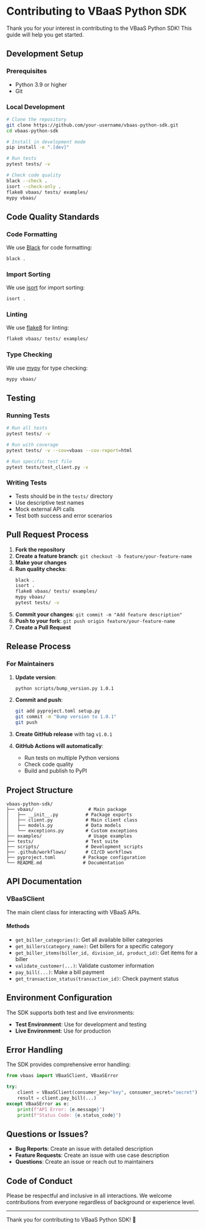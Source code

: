 # Contributing to VBaaS Python SDK

Thank you for your interest in contributing to the VBaaS Python SDK! This guide will help you get started.

## Development Setup

### Prerequisites
- Python 3.9 or higher
- Git

### Local Development
```bash
# Clone the repository
git clone https://github.com/your-username/vbaas-python-sdk.git
cd vbaas-python-sdk

# Install in development mode
pip install -e ".[dev]"

# Run tests
pytest tests/ -v

# Check code quality
black --check .
isort --check-only .
flake8 vbaas/ tests/ examples/
mypy vbaas/
```

## Code Quality Standards

### Code Formatting
We use [Black](https://black.readthedocs.io/) for code formatting:
```bash
black .
```

### Import Sorting
We use [isort](https://pycqa.github.io/isort/) for import sorting:
```bash
isort .
```

### Linting
We use [flake8](https://flake8.pycqa.org/) for linting:
```bash
flake8 vbaas/ tests/ examples/
```

### Type Checking
We use [mypy](https://mypy.readthedocs.io/) for type checking:
```bash
mypy vbaas/
```

## Testing

### Running Tests
```bash
# Run all tests
pytest tests/ -v

# Run with coverage
pytest tests/ -v --cov=vbaas --cov-report=html

# Run specific test file
pytest tests/test_client.py -v
```

### Writing Tests
- Tests should be in the `tests/` directory
- Use descriptive test names
- Mock external API calls
- Test both success and error scenarios

## Pull Request Process

1. **Fork the repository**
2. **Create a feature branch**: `git checkout -b feature/your-feature-name`
3. **Make your changes**
4. **Run quality checks**:
   ```bash
   black .
   isort .
   flake8 vbaas/ tests/ examples/
   mypy vbaas/
   pytest tests/ -v
   ```
5. **Commit your changes**: `git commit -m "Add feature description"`
6. **Push to your fork**: `git push origin feature/your-feature-name`
7. **Create a Pull Request**

## Release Process

### For Maintainers

1. **Update version**:
   ```bash
   python scripts/bump_version.py 1.0.1
   ```

2. **Commit and push**:
   ```bash
   git add pyproject.toml setup.py
   git commit -m "Bump version to 1.0.1"
   git push
   ```

3. **Create GitHub release** with tag `v1.0.1`

4. **GitHub Actions will automatically**:
   - Run tests on multiple Python versions
   - Check code quality
   - Build and publish to PyPI

## Project Structure

```
vbaas-python-sdk/
├── vbaas/                    # Main package
│   ├── __init__.py          # Package exports
│   ├── client.py            # Main client class
│   ├── models.py            # Data models
│   └── exceptions.py        # Custom exceptions
├── examples/                 # Usage examples
├── tests/                   # Test suite
├── scripts/                 # Development scripts
├── .github/workflows/       # CI/CD workflows
├── pyproject.toml          # Package configuration
└── README.md               # Documentation
```

## API Documentation

### VBaaSClient
The main client class for interacting with VBaaS APIs.

#### Methods
- `get_biller_categories()`: Get all available biller categories
- `get_billers(category_name)`: Get billers for a specific category
- `get_biller_items(biller_id, division_id, product_id)`: Get items for a biller
- `validate_customer(...)`: Validate customer information
- `pay_bill(...)`: Make a bill payment
- `get_transaction_status(transaction_id)`: Check payment status

## Environment Configuration

The SDK supports both test and live environments:
- **Test Environment**: Use for development and testing
- **Live Environment**: Use for production

## Error Handling

The SDK provides comprehensive error handling:
```python
from vbaas import VBaaSClient, VBaaSError

try:
    client = VBaaSClient(consumer_key="key", consumer_secret="secret")
    result = client.pay_bill(...)
except VBaaSError as e:
    print(f"API Error: {e.message}")
    print(f"Status Code: {e.status_code}")
```

## Questions or Issues?

- **Bug Reports**: Create an issue with detailed description
- **Feature Requests**: Create an issue with use case description
- **Questions**: Create an issue or reach out to maintainers

## Code of Conduct

Please be respectful and inclusive in all interactions. We welcome contributions from everyone regardless of background or experience level.

---

Thank you for contributing to VBaaS Python SDK! 🚀 